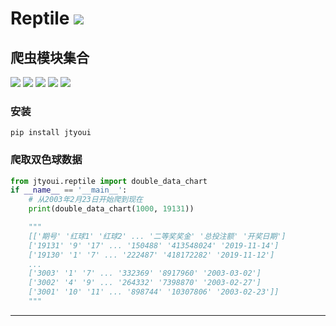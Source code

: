 # **Reptile** [![](https://gitee.com/tyoui/logo/raw/master/logo/photolog.png)][1]

## 爬虫模块集合
[![](https://img.shields.io/badge/个人网站-jtyoui-yellow.com.svg)][1]
[![](https://img.shields.io/badge/Python-3.7-green.svg)]()
[![](https://img.shields.io/badge/BlogWeb-Tyoui-bule.svg)][1]
[![](https://img.shields.io/badge/Email-jtyoui@qq.com-red.svg)]()
[![](https://img.shields.io/badge/爬虫-Reptile-black.svg)]()


### 安装
    pip install jtyoui

### 爬取双色球数据
```python
from jtyoui.reptile import double_data_chart
if __name__ == '__main__':
    # 从2003年2月23日开始爬到现在
    print(double_data_chart(1000, 19131))

    """
    [['期号' '红球1' '红球2' ... '二等奖奖金' '总投注额' '开奖日期']
    ['19131' '9' '17' ... '150488' '413548024' '2019-11-14']
    ['19130' '1' '7' ... '222487' '418172282' '2019-11-12']
    ...
    ['3003' '1' '7' ... '332369' '8917960' '2003-03-02']
    ['3002' '4' '9' ... '264332' '7398870' '2003-02-27']
    ['3001' '10' '11' ... '898744' '10307806' '2003-02-23']]
    """
```


***
[1]: https://blog.jtyoui.com